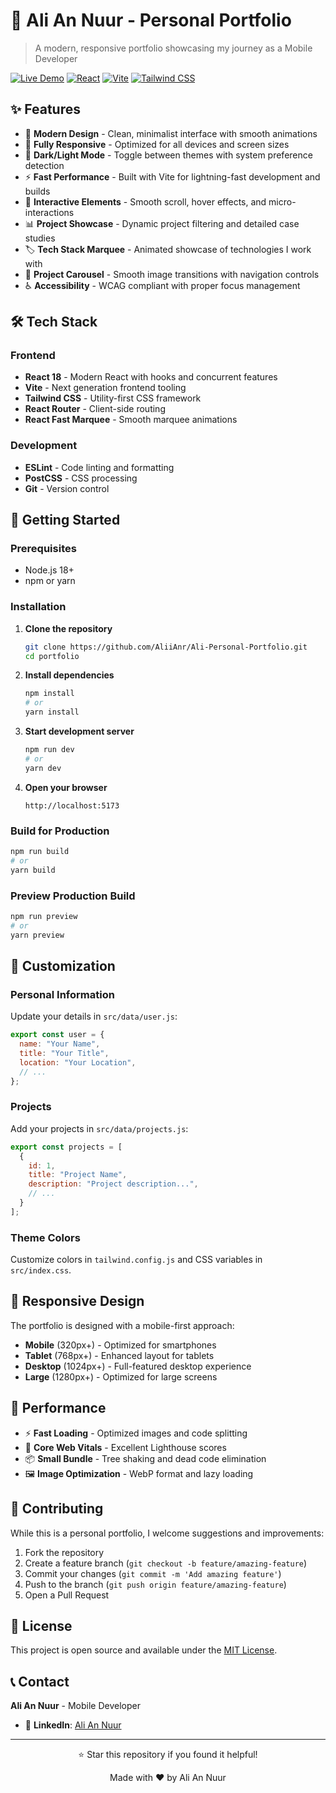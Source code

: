 # 🚀 Ali An Nuur - Personal Portfolio

> A modern, responsive portfolio showcasing my journey as a Mobile Developer

[![Live Demo](https://img.shields.io/badge/Live-Demo-brightgreen?style=for-the-badge&logo=vercel)](https://your-portfolio-url.com)
[![React](https://img.shields.io/badge/React-18.x-blue?style=for-the-badge&logo=react)](https://reactjs.org/)
[![Vite](https://img.shields.io/badge/Vite-5.x-646CFF?style=for-the-badge&logo=vite)](https://vitejs.dev/)
[![Tailwind CSS](https://img.shields.io/badge/Tailwind-CSS-38B2AC?style=for-the-badge&logo=tailwind-css)](https://tailwindcss.com/)

## ✨ Features

- 🎨 **Modern Design** - Clean, minimalist interface with smooth animations
- 📱 **Fully Responsive** - Optimized for all devices and screen sizes
- 🌙 **Dark/Light Mode** - Toggle between themes with system preference detection
- ⚡ **Fast Performance** - Built with Vite for lightning-fast development and builds
- 🎯 **Interactive Elements** - Smooth scroll, hover effects, and micro-interactions
- 📊 **Project Showcase** - Dynamic project filtering and detailed case studies
- 🏷️ **Tech Stack Marquee** - Animated showcase of technologies I work with
- 🎪 **Project Carousel** - Smooth image transitions with navigation controls
- ♿ **Accessibility** - WCAG compliant with proper focus management

## 🛠️ Tech Stack

### Frontend
- **React 18** - Modern React with hooks and concurrent features
- **Vite** - Next generation frontend tooling
- **Tailwind CSS** - Utility-first CSS framework
- **React Router** - Client-side routing
- **React Fast Marquee** - Smooth marquee animations

### Development
- **ESLint** - Code linting and formatting
- **PostCSS** - CSS processing
- **Git** - Version control

## 🚀 Getting Started

### Prerequisites
- Node.js 18+ 
- npm or yarn

### Installation

1. **Clone the repository**
   ```bash
   git clone https://github.com/AliiAnr/Ali-Personal-Portfolio.git
   cd portfolio
   ```

2. **Install dependencies**
   ```bash
   npm install
   # or
   yarn install
   ```

3. **Start development server**
   ```bash
   npm run dev
   # or
   yarn dev
   ```

4. **Open your browser**
   ```
   http://localhost:5173
   ```

### Build for Production

```bash
npm run build
# or
yarn build
```

### Preview Production Build

```bash
npm run preview
# or
yarn preview
```

## 🎨 Customization

### Personal Information
Update your details in `src/data/user.js`:
```javascript
export const user = {
  name: "Your Name",
  title: "Your Title",
  location: "Your Location",
  // ...
};
```

### Projects
Add your projects in `src/data/projects.js`:
```javascript
export const projects = [
  {
    id: 1,
    title: "Project Name",
    description: "Project description...",
    // ...
  }
];
```

### Theme Colors
Customize colors in `tailwind.config.js` and CSS variables in `src/index.css`.

## 📱 Responsive Design

The portfolio is designed with a mobile-first approach:
- **Mobile** (320px+) - Optimized for smartphones
- **Tablet** (768px+) - Enhanced layout for tablets
- **Desktop** (1024px+) - Full-featured desktop experience
- **Large** (1280px+) - Optimized for large screens

## 🌟 Performance

- ⚡ **Fast Loading** - Optimized images and code splitting
- 🎯 **Core Web Vitals** - Excellent Lighthouse scores
- 📦 **Small Bundle** - Tree shaking and dead code elimination
- 🖼️ **Image Optimization** - WebP format and lazy loading

## 🤝 Contributing

While this is a personal portfolio, I welcome suggestions and improvements:

1. Fork the repository
2. Create a feature branch (`git checkout -b feature/amazing-feature`)
3. Commit your changes (`git commit -m 'Add amazing feature'`)
4. Push to the branch (`git push origin feature/amazing-feature`)
5. Open a Pull Request

## 📄 License

This project is open source and available under the [MIT License](LICENSE).

## 📞 Contact

**Ali An Nuur** - Mobile Developer

- 💼 **LinkedIn**: [Ali An Nuur](https://www.linkedin.com/in/alianr/)

---

<div align="center">
  <p>⭐ Star this repository if you found it helpful!</p>
  <p>Made with ❤️ by Ali An Nuur</p>
</div>